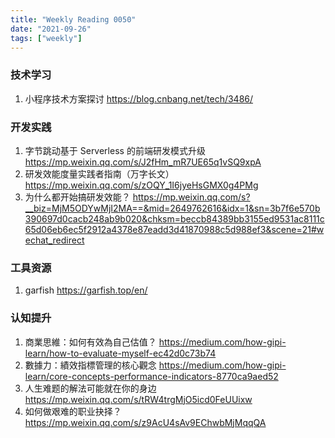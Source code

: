 ```yaml
---
title: "Weekly Reading 0050"
date: "2021-09-26"
tags: ["weekly"]
---
```


### 技术学习
1. 小程序技术方案探讨 https://blog.cnbang.net/tech/3486/

### 开发实践
1. 字节跳动基于 Serverless 的前端研发模式升级 https://mp.weixin.qq.com/s/J2fHm_mR7UE65q1vSQ9xpA
2. 研发效能度量实践者指南（万字长文） https://mp.weixin.qq.com/s/zOQY_1I6jyeHsGMX0g4PMg
3. 为什么都开始搞研发效能？ https://mp.weixin.qq.com/s?__biz=MjM5ODYwMjI2MA==&mid=2649762616&idx=1&sn=3b7f6e570b390697d0cacb248ab9b020&chksm=beccb84389bb3155ed9531ac8111c65d06eb6ec5f2912a4378e87eadd3d41870988c5d988ef3&scene=21#wechat_redirect

### 工具资源
1. garfish https://garfish.top/en/

### 认知提升
1. 商業思維：如何有效為自己估值？ https://medium.com/how-gipi-learn/how-to-evaluate-myself-ec42d0c73b74
2. 數據力：績效指標管理的核心觀念 https://medium.com/how-gipi-learn/core-concepts-performance-indicators-8770ca9aed52
3. 人生难题的解法可能就在你的身边 https://mp.weixin.qq.com/s/tRW4trgMjO5icd0FeUUixw
4. 如何做艰难的职业抉择？ https://mp.weixin.qq.com/s/z9AcU4sAv9EChwbMjMqqQA
